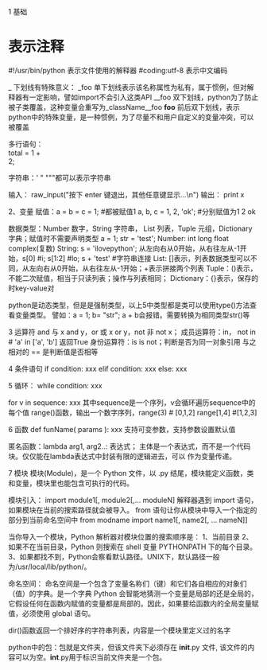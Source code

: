 1 基础
# 表示注释
#!/usr/bin/python 表示文件使用的解释器
#coding:utf-8 表示中文编码

_ 下划线有特殊意义：
_foo 单下划线表示该名称属性为私有，属于惯例，但对解释器有一定影响，譬如import不会引入这类API
__foo 双下划线，python为了防止被子类覆盖，这种变量会重写为_className__foo
__foo__ 前后双下划线，表示python中的特殊变量，是一种惯例，为了尽量不和用户自定义的变量冲突，可以被覆盖

多行语句： \
total = 1 + \
        2;
        
字符串：' " """都可以表示字符串

输入：
raw_input("按下 enter 键退出，其他任意键显示...\n")
输出：
print x

2、变量
赋值：a = b = c = 1; #都被赋值1  a, b, c = 1, 2, 'ok'; #分别赋值为1 2 ok

数据类型：Number 数字，String 字符串， List 列表，Tuple 元组，Dictionary 字典；赋值时不需要声明类型  a = 1; str = 'test';
Number: int long float complex(复数)
String: s = 'ilovepython'; 从左向右从0开始，从右往左从-1开始，s[0] #i; s[1:2] #lo; s + 'test' #字符串连接
List: []表示，列表数据类型可以不同，从左向右从0开始，从右往左从-1开始；+表示拼接两个列表
Tuple：()表示，不能二次赋值，相当于只读列表；操作与列表相同；
Dictionary：{}表示，保存的时key-value对

python是动态类型，但是是强制类型，以上5中类型都是类可以使用type()方法查看变量类型。
譬如：a = 1; b= "str"; a + b会报错。需要转换为相同类型str()等

3 运算符
and 与 x and y，or 或 x or y，not 非 not x；
成员运算符：in， not in #  'a' in ['a', 'b'] 返回True
身份运算符：is is not；判断是否为同一对象引用 与之相对的 == 是判断值是否相等

4 条件语句
if condition: 
    xxx
elif condition:
    xxx
else:
    xxx

5 循环：
while condition:
    xxx

for v in sequence:
    xxx
其中sequence是一个序列，v会循环遍历sequence中的每个值
range()函数，输出一个数字序列，range(3) # [0,1,2]  range[1,4] #[1,2,3]

6 函数
def funName( params ):
    xxx
支持可变参数，支持参数设置默认值

匿名函数：lambda arg1, arg2..: 表达式； 主体是一个表达式，而不是一个代码块。仅仅能在lambda表达式中封装有限的逻辑进去，可以
作为变量传递。

7 模块
模块(Module)，是一个 Python 文件，以 .py 结尾，模块能定义函数，类和变量，模块里也能包含可执行的代码。

模块引入：
import module1[, module2[,... moduleN]
解释器遇到 import 语句，如果模块在当前的搜索路径就会被导入。
from 语句让你从模块中导入一个指定的部分到当前命名空间中
from modname import name1[, name2[, ... nameN]]

当你导入一个模块，Python 解析器对模块位置的搜索顺序是：
1、当前目录
2、如果不在当前目录，Python 则搜索在 shell 变量 PYTHONPATH 下的每个目录。
3、如果都找不到，Python会察看默认路径。UNIX下，默认路径一般为/usr/local/lib/python/。

命名空间：
命名空间是一个包含了变量名称们（键）和它们各自相应的对象们（值）的字典。是一个字典
Python 会智能地猜测一个变量是局部的还是全局的，它假设任何在函数内赋值的变量都是局部的。因此，如果要给函数内的全局变量赋值，必须使用 global 语句。

dir()函数返回一个排好序的字符串列表，内容是一个模块里定义过的名字

python中的包：包就是文件夹，但该文件夹下必须存在 __init__.py 文件, 该文件的内容可以为空。__int__.py用于标识当前文件夹是一个包。
